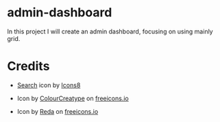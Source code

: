 # admin-dashboard
In this project I will create an admin dashboard, focusing on using
mainly grid.









# Credits
- <a target="_blank"
  href="https://icons8.com/icon/132/search">Search</a> icon by <a
  target="_blank" href="https://icons8.com">Icons8</a>

- Icon by <a class="link_pro" href="https://freeicons.io/undefined/house-home-user-interface-icon-45978">ColourCreatype</a>
                on <a href="https://freeicons.io">freeicons.io</a>

- Icon by <a class="link_pro" href="https://freeicons.io/colorful-flat-web-icons-set/dog-pet-animal-dog-icon-flat-icon-icon-52562">Reda</a>
                on <a href="https://freeicons.io">freeicons.io</a>              
